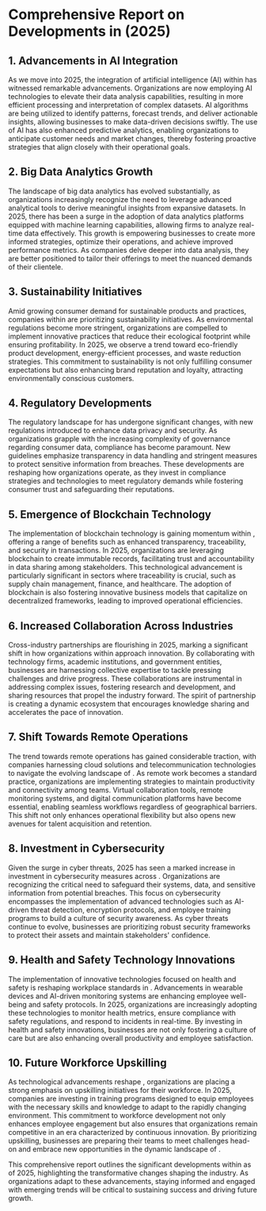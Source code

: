# Comprehensive Report on Developments in <topic> (2025)

## 1. Advancements in AI Integration
As we move into 2025, the integration of artificial intelligence (AI) within <topic> has witnessed remarkable advancements. Organizations are now employing AI technologies to elevate their data analysis capabilities, resulting in more efficient processing and interpretation of complex datasets. AI algorithms are being utilized to identify patterns, forecast trends, and deliver actionable insights, allowing businesses to make data-driven decisions swiftly. The use of AI has also enhanced predictive analytics, enabling organizations to anticipate customer needs and market changes, thereby fostering proactive strategies that align closely with their operational goals.

## 2. Big Data Analytics Growth
The landscape of big data analytics has evolved substantially, as organizations increasingly recognize the need to leverage advanced analytical tools to derive meaningful insights from expansive datasets. In 2025, there has been a surge in the adoption of data analytics platforms equipped with machine learning capabilities, allowing firms to analyze real-time data effectively. This growth is empowering businesses to create more informed strategies, optimize their operations, and achieve improved performance metrics. As companies delve deeper into data analysis, they are better positioned to tailor their offerings to meet the nuanced demands of their clientele.

## 3. Sustainability Initiatives
Amid growing consumer demand for sustainable products and practices, companies within <topic> are prioritizing sustainability initiatives. As environmental regulations become more stringent, organizations are compelled to implement innovative practices that reduce their ecological footprint while ensuring profitability. In 2025, we observe a trend toward eco-friendly product development, energy-efficient processes, and waste reduction strategies. This commitment to sustainability is not only fulfilling consumer expectations but also enhancing brand reputation and loyalty, attracting environmentally conscious customers.

## 4. Regulatory Developments
The regulatory landscape for <topic> has undergone significant changes, with new regulations introduced to enhance data privacy and security. As organizations grapple with the increasing complexity of governance regarding consumer data, compliance has become paramount. New guidelines emphasize transparency in data handling and stringent measures to protect sensitive information from breaches. These developments are reshaping how organizations operate, as they invest in compliance strategies and technologies to meet regulatory demands while fostering consumer trust and safeguarding their reputations.

## 5. Emergence of Blockchain Technology
The implementation of blockchain technology is gaining momentum within <topic>, offering a range of benefits such as enhanced transparency, traceability, and security in transactions. In 2025, organizations are leveraging blockchain to create immutable records, facilitating trust and accountability in data sharing among stakeholders. This technological advancement is particularly significant in sectors where traceability is crucial, such as supply chain management, finance, and healthcare. The adoption of blockchain is also fostering innovative business models that capitalize on decentralized frameworks, leading to improved operational efficiencies.

## 6. Increased Collaboration Across Industries
Cross-industry partnerships are flourishing in 2025, marking a significant shift in how organizations within <topic> approach innovation. By collaborating with technology firms, academic institutions, and government entities, businesses are harnessing collective expertise to tackle pressing challenges and drive progress. These collaborations are instrumental in addressing complex issues, fostering research and development, and sharing resources that propel the industry forward. The spirit of partnership is creating a dynamic ecosystem that encourages knowledge sharing and accelerates the pace of innovation.

## 7. Shift Towards Remote Operations
The trend towards remote operations has gained considerable traction, with companies harnessing cloud solutions and telecommunication technologies to navigate the evolving landscape of <topic>. As remote work becomes a standard practice, organizations are implementing strategies to maintain productivity and connectivity among teams. Virtual collaboration tools, remote monitoring systems, and digital communication platforms have become essential, enabling seamless workflows regardless of geographical barriers. This shift not only enhances operational flexibility but also opens new avenues for talent acquisition and retention.

## 8. Investment in Cybersecurity
Given the surge in cyber threats, 2025 has seen a marked increase in investment in cybersecurity measures across <topic>. Organizations are recognizing the critical need to safeguard their systems, data, and sensitive information from potential breaches. This focus on cybersecurity encompasses the implementation of advanced technologies such as AI-driven threat detection, encryption protocols, and employee training programs to build a culture of security awareness. As cyber threats continue to evolve, businesses are prioritizing robust security frameworks to protect their assets and maintain stakeholders' confidence.

## 9. Health and Safety Technology Innovations
The implementation of innovative technologies focused on health and safety is reshaping workplace standards in <topic>. Advancements in wearable devices and AI-driven monitoring systems are enhancing employee well-being and safety protocols. In 2025, organizations are increasingly adopting these technologies to monitor health metrics, ensure compliance with safety regulations, and respond to incidents in real-time. By investing in health and safety innovations, businesses are not only fostering a culture of care but are also enhancing overall productivity and employee satisfaction.

## 10. Future Workforce Upskilling
As technological advancements reshape <topic>, organizations are placing a strong emphasis on upskilling initiatives for their workforce. In 2025, companies are investing in training programs designed to equip employees with the necessary skills and knowledge to adapt to the rapidly changing environment. This commitment to workforce development not only enhances employee engagement but also ensures that organizations remain competitive in an era characterized by continuous innovation. By prioritizing upskilling, businesses are preparing their teams to meet challenges head-on and embrace new opportunities in the dynamic landscape of <topic>.

This comprehensive report outlines the significant developments within <topic> as of 2025, highlighting the transformative changes shaping the industry. As organizations adapt to these advancements, staying informed and engaged with emerging trends will be critical to sustaining success and driving future growth.